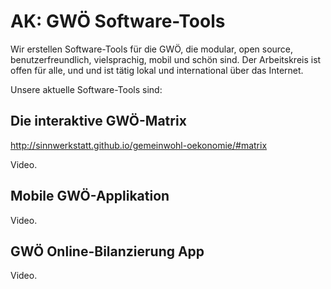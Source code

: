 # AK: GWÖ Software-Tools

Wir erstellen Software-Tools für die GWÖ, die modular, open source, benutzerfreundlich, vielsprachig, mobil und schön sind. Der Arbeitskreis ist offen für alle, und und ist tätig lokal und international über das Internet.

Unsere aktuelle Software-Tools sind:


## Die interaktive GWÖ-Matrix
http://sinnwerkstatt.github.io/gemeinwohl-oekonomie/#matrix

Video.

## Mobile GWÖ-Applikation

Video.


## GWÖ Online-Bilanzierung App

Video.

